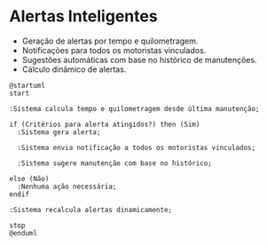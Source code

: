 # Alertas Inteligentes

- Geração de alertas por tempo e quilometragem.  
- Notificações para todos os motoristas vinculados.  
- Sugestões automáticas com base no histórico de manutenções.  
- Cálculo dinâmico de alertas.



```puml
@startuml
start

:Sistema calcula tempo e quilometragem desde última manutenção;

if (Critérios para alerta atingidos?) then (Sim)
  :Sistema gera alerta;

  :Sistema envia notificação a todos os motoristas vinculados;

  :Sistema sugere manutenção com base no histórico;

else (Não)
  :Nenhuma ação necessária;
endif

:Sistema recalcula alertas dinamicamente;

stop
@enduml
```
